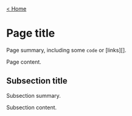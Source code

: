 [< Home](../Contents)

# Page title

Page summary, including some `code` or [links][].

Page content.

## Subsection title

Subsection summary.

Subsection content.
